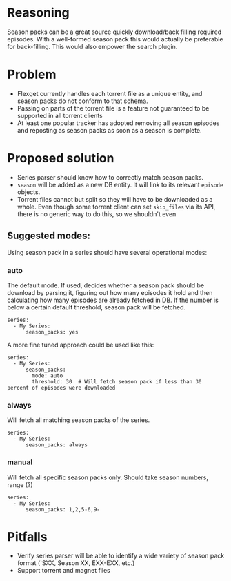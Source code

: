 # Reasoning 

Season packs can be a great source quickly download/back filling required episodes.
With a well-formed season pack this would actually be preferable for back-filling. This would also empower the search plugin.

# Problem

* Flexget currently handles each torrent file as a unique entity, and season packs do not conform to that schema.
* Passing on parts of the torrent file is a feature not guaranteed to be supported in all torrent clients 
* At least one popular tracker has adopted removing all season episodes and reposting as season packs as soon as a season is complete.

# Proposed solution

* Series parser should know how to correctly match season packs.
* `season` will be added as a new DB entity. It will link to its relevant `episode` objects.
* Torrent files cannot but split so they will have to be downloaded as a whole. Even though some torrent client can set `skip_files` via its API, there is no generic way to do this, so we shouldn't even 

## Suggested modes:
Using season pack in a series should have several operational modes:

### auto
The default mode. If used, decides whether a season pack should be download by parsing it, figuring out how many episodes it hold and then calculating how many episodes are already fetched in DB. If the number is below a certain default threshold, season pack will be fetched.
```
series:
  - My Series:
      season_packs: yes
```

A more fine tuned approach could be used like this:
```
series:
  - My Series:
      season_packs: 
        mode: auto
        threshold: 30  # Will fetch season pack if less than 30 percent of episodes were downloaded
```

### always
Will fetch all matching season packs of the series.
```
series:
  - My Series:
      season_packs: always
```
### manual
Will fetch all specific season packs only. Should take season numbers, range (?)

```
series:
  - My Series:
      season_packs: 1,2,5-6,9-
```

# Pitfalls

* Verify series parser will be able to identify a wide variety of season pack format (`SXX, Season XX, EXX-EXX, etc.)
* Support torrent and magnet files 
